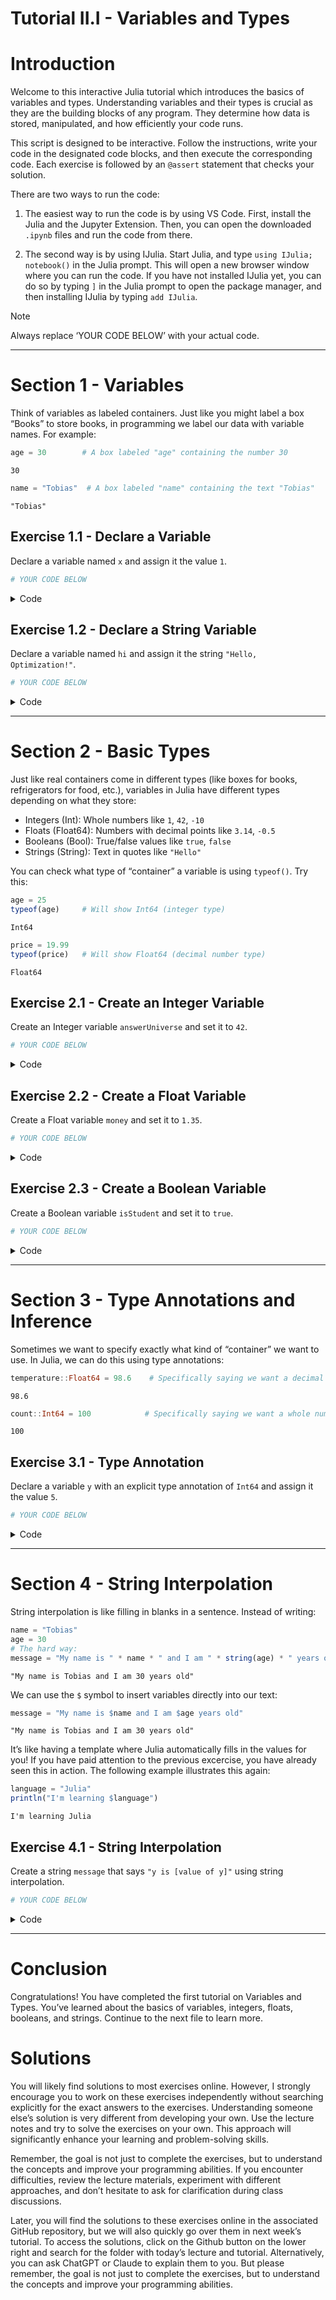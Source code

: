 # Tutorial II.I - Variables and Types


# Introduction

Welcome to this interactive Julia tutorial which introduces the basics
of variables and types. Understanding variables and their types is
crucial as they are the building blocks of any program. They determine
how data is stored, manipulated, and how efficiently your code runs.

This script is designed to be interactive. Follow the instructions,
write your code in the designated code blocks, and then execute the
corresponding code. Each exercise is followed by an `@assert` statement
that checks your solution.

There are two ways to run the code:

1.  The easiest way to run the code is by using VS Code. First, install
    the Julia and the Jupyter Extension. Then, you can open the
    downloaded `.ipynb` files and run the code from there.

2.  The second way is by using IJulia. Start Julia, and type
    `using IJulia; notebook()` in the Julia prompt. This will open a new
    browser window where you can run the code. If you have not installed
    IJulia yet, you can do so by typing `]` in the Julia prompt to open
    the package manager, and then installing IJulia by typing
    `add IJulia`.

> [!NOTE]
>
> Always replace ‘YOUR CODE BELOW’ with your actual code.

------------------------------------------------------------------------

# Section 1 - Variables

Think of variables as labeled containers. Just like you might label a
box “Books” to store books, in programming we label our data with
variable names. For example:

``` julia
age = 30        # A box labeled "age" containing the number 30
```

    30

``` julia
name = "Tobias"  # A box labeled "name" containing the text "Tobias"
```

    "Tobias"

## Exercise 1.1 - Declare a Variable

Declare a variable named `x` and assign it the value `1`.

``` julia
# YOUR CODE BELOW
```

<details class="code-fold">
<summary>Code</summary>

``` julia
# Test your answer
@assert x == 1 "Check again, the value of x should be 1. Remember to assign the value directly to x."
println("Great, you have correctly assigned the value $x to the variable 'x'.")
```

</details>

## Exercise 1.2 - Declare a String Variable

Declare a variable named `hi` and assign it the string
`"Hello, Optimization!"`.

``` julia
# YOUR CODE BELOW
```

<details class="code-fold">
<summary>Code</summary>

``` julia
# Test your answer
@assert hi == "Hello, Optimization!" "Make sure the variable 'hi' contains the exact string \"Hello, Optimization\"!"
println("Good, the variable 'hi' now states \"$hi\".")
```

</details>

------------------------------------------------------------------------

# Section 2 - Basic Types

Just like real containers come in different types (like boxes for books,
refrigerators for food, etc.), variables in Julia have different types
depending on what they store:

- Integers (Int): Whole numbers like `1`, `42`, `-10`
- Floats (Float64): Numbers with decimal points like `3.14`, `-0.5`
- Booleans (Bool): True/false values like `true`, `false`
- Strings (String): Text in quotes like `"Hello"`

You can check what type of “container” a variable is using `typeof()`.
Try this:

``` julia
age = 25
typeof(age)     # Will show Int64 (integer type)
```

    Int64

``` julia
price = 19.99
typeof(price)   # Will show Float64 (decimal number type)
```

    Float64

## Exercise 2.1 - Create an Integer Variable

Create an Integer variable `answerUniverse` and set it to `42`.

``` julia
# YOUR CODE BELOW
```

<details class="code-fold">
<summary>Code</summary>

``` julia
# Test your answer
@assert answerUniverse == 42 "The variable 'answerUniverse' should hold 42."
println("Great, the answer to all questions on the universe is $answerUniverse now.")
```

</details>

## Exercise 2.2 - Create a Float Variable

Create a Float variable `money` and set it to `1.35`.

``` julia
# YOUR CODE BELOW
```

<details class="code-fold">
<summary>Code</summary>

``` julia
# Test your answer
@assert money == 1.35 "The variable 'money' should hold the Float64 1.35."
println("Perfect, the you have stored $money in the variable 'money'.")
```

</details>

## Exercise 2.3 - Create a Boolean Variable

Create a Boolean variable `isStudent` and set it to `true`.

``` julia
# YOUR CODE BELOW
```

<details class="code-fold">
<summary>Code</summary>

``` julia
# Test your answer
@assert isStudent == true "The variable 'isStudent' should be set to true."
println("Correct, you are a student now.")
```

</details>

------------------------------------------------------------------------

# Section 3 - Type Annotations and Inference

Sometimes we want to specify exactly what kind of “container” we want to
use. In Julia, we can do this using type annotations:

``` julia
temperature::Float64 = 98.6    # Specifically saying we want a decimal number
```

    98.6

``` julia
count::Int64 = 100            # Specifically saying we want a whole number
```

    100

## Exercise 3.1 - Type Annotation

Declare a variable `y` with an explicit type annotation of `Int64` and
assign it the value `5`.

``` julia
# YOUR CODE BELOW
```

<details class="code-fold">
<summary>Code</summary>

``` julia
# Test your answer
@assert y == 5 && typeof(y) == Int64 "Make sure 'y' is of type Int64 and has the value 5."
println("Great! You've created an Int64 variable 'y' with the value $y.")
```

</details>

------------------------------------------------------------------------

# Section 4 - String Interpolation

String interpolation is like filling in blanks in a sentence. Instead of
writing:

``` julia
name = "Tobias"
age = 30
# The hard way:
message = "My name is " * name * " and I am " * string(age) * " years old"
```

    "My name is Tobias and I am 30 years old"

We can use the `$` symbol to insert variables directly into our text:

``` julia
message = "My name is $name and I am $age years old"
```

    "My name is Tobias and I am 30 years old"

It’s like having a template where Julia automatically fills in the
values for you! If you have paid attention to the previous excercise,
you have already seen this in action. The following example illustrates
this again:

``` julia
language = "Julia"
println("I'm learning $language")
```

    I'm learning Julia

## Exercise 4.1 - String Interpolation

Create a string `message` that says `"y is [value of y]"` using string
interpolation.

``` julia
# YOUR CODE BELOW
```

<details class="code-fold">
<summary>Code</summary>

``` julia
# Test your answer
@assert message == "y is 5" "Make sure your string includes the correct value of y."
println("Excellent! Your interpolated string is: $message")
```

</details>

------------------------------------------------------------------------

# Conclusion

Congratulations! You have completed the first tutorial on Variables and
Types. You’ve learned about the basics of variables, integers, floats,
booleans, and strings. Continue to the next file to learn more.

# Solutions

You will likely find solutions to most exercises online. However, I
strongly encourage you to work on these exercises independently without
searching explicitly for the exact answers to the exercises.
Understanding someone else’s solution is very different from developing
your own. Use the lecture notes and try to solve the exercises on your
own. This approach will significantly enhance your learning and
problem-solving skills.

Remember, the goal is not just to complete the exercises, but to
understand the concepts and improve your programming abilities. If you
encounter difficulties, review the lecture materials, experiment with
different approaches, and don’t hesitate to ask for clarification during
class discussions.

Later, you will find the solutions to these exercises online in the
associated GitHub repository, but we will also quickly go over them in
next week’s tutorial. To access the solutions, click on the Github
button on the lower right and search for the folder with today’s lecture
and tutorial. Alternatively, you can ask ChatGPT or Claude to explain
them to you. But please remember, the goal is not just to complete the
exercises, but to understand the concepts and improve your programming
abilities.
